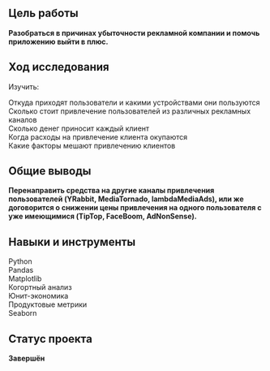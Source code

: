 ## Цель работы 
**Разобраться в причинах убыточности рекламной компании и помочь приложению выйти в плюс.**
## Ход исследования
Изучить: <br>

Откуда приходят пользователи и какими устройствами они пользуются <br>
Сколько стоит привлечение пользователей из различных рекламных каналов <br>
Сколько денег приносит каждый клиент <br>
Когда расходы на привлечение клиента окупаются <br>
Какие факторы мешают привлечению клиентов <br>
## Общие выводы
**Перенаправить средства на другие каналы привлечения пользователей (YRabbit, MediaTornado, lambdaMediaAds), или же договорится о снижении цены привлечения на одного пользователя с уже имеющимися (TipTop, FaceBoom, AdNonSense).**
## Навыки и инструменты
Python <br>
Pandas <br>
Matplotlib <br>
Когортный анализ <br>
Юнит-экономика <br>
Продуктовые метрики <br>
Seaborn <br>
## Статус проекта
**Завершён**
